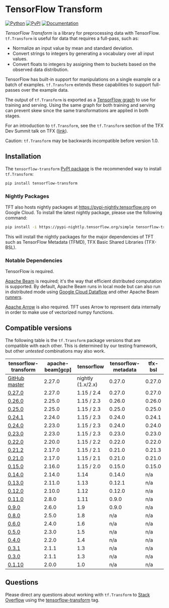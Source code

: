 <!-- See: www.tensorflow.org/tfx/transform/ -->

# TensorFlow Transform

[![Python](https://img.shields.io/pypi/pyversions/tensorflow-transform.svg?style=plastic)](https://github.com/tensorflow/transform)
[![PyPI](https://badge.fury.io/py/tensorflow-transform.svg)](https://badge.fury.io/py/tensorflow-transform)
[![Documentation](https://img.shields.io/badge/api-reference-blue.svg)](https://www.tensorflow.org/tfx/transform/api_docs/python/tft)

*TensorFlow Transform* is a library for preprocessing data with TensorFlow.
`tf.Transform` is useful for data that requires a full-pass, such as:

* Normalize an input value by mean and standard deviation.
* Convert strings to integers by generating a vocabulary over all input values.
* Convert floats to integers by assigning them to buckets based on the observed
  data distribution.

TensorFlow has built-in support for manipulations on a single example or a batch
of examples. `tf.Transform` extends these capabilities to support full-passes
over the example data.

The output of `tf.Transform` is exported as a
[TensorFlow graph](http://tensorflow.org/guide/graphs) to use for training and serving.
Using the same graph for both training and serving can prevent skew since the
same transformations are applied in both stages.

For an introduction to `tf.Transform`, see the `tf.Transform` section of the
TFX Dev Summit talk on TFX
([link](https://www.youtube.com/watch?v=vdG7uKQ2eKk&feature=youtu.be&t=199)).

Caution: `tf.Transform` may be backwards incompatible before version 1.0.

## Installation

The `tensorflow-transform`
[PyPI package](https://pypi.org/project/tensorflow-transform/) is the
recommended way to install `tf.Transform`:

```bash
pip install tensorflow-transform
```

### Nightly Packages

TFT also hosts nightly packages at https://pypi-nightly.tensorflow.org on
Google Cloud. To install the latest nightly package, please use the following
command:

```bash
pip install -i https://pypi-nightly.tensorflow.org/simple tensorflow-transform
```

This will install the nightly packages for the major dependencies of TFT such
as TensorFlow Metadata (TFMD), TFX Basic Shared Libraries (TFX-BSL).

### Notable Dependencies

TensorFlow is required.

[Apache Beam](https://beam.apache.org/) is required; it's the way that efficient
distributed computation is supported. By default, Apache Beam runs in local
mode but can also run in distributed mode using
[Google Cloud Dataflow](https://cloud.google.com/dataflow/) and other Apache
Beam
[runners](https://beam.apache.org/documentation/runners/capability-matrix/).

[Apache Arrow](https://arrow.apache.org/) is also required. TFT uses Arrow to
represent data internally in order to make use of vectorized numpy functions.

## Compatible versions

The following table is the `tf.Transform` package versions that are
compatible with each other. This is determined by our testing framework, but
other *untested* combinations may also work.

tensorflow-transform                                                            | apache-beam[gcp] | tensorflow        | tensorflow-metadata | tfx-bsl |
------------------------------------------------------------------------------- | -----------------| ------------------|---------------------|---------|
[GitHub master](https://github.com/tensorflow/transform/blob/master/RELEASE.md) | 2.27.0           | nightly (1.x/2.x) | 0.27.0              | 0.27.0  |
[0.27.0](https://github.com/tensorflow/transform/blob/v0.27.0/RELEASE.md)       | 2.27.0           | 1.15 / 2.4        | 0.27.0              | 0.27.0  |
[0.26.0](https://github.com/tensorflow/transform/blob/v0.26.0/RELEASE.md)       | 2.25.0           | 1.15 / 2.3        | 0.26.0              | 0.26.0  |
[0.25.0](https://github.com/tensorflow/transform/blob/v0.25.0/RELEASE.md)       | 2.25.0           | 1.15 / 2.3        | 0.25.0              | 0.25.0  |
[0.24.1](https://github.com/tensorflow/transform/blob/v0.24.1/RELEASE.md)       | 2.24.0           | 1.15 / 2.3        | 0.24.0              | 0.24.1  |
[0.24.0](https://github.com/tensorflow/transform/blob/v0.24.0/RELEASE.md)       | 2.23.0           | 1.15 / 2.3        | 0.24.0              | 0.24.0  |
[0.23.0](https://github.com/tensorflow/transform/blob/v0.23.0/RELEASE.md)       | 2.23.0           | 1.15 / 2.3        | 0.23.0              | 0.23.0  |
[0.22.0](https://github.com/tensorflow/transform/blob/v0.22.0/RELEASE.md)       | 2.20.0           | 1.15 / 2.2        | 0.22.0              | 0.22.0  |
[0.21.2](https://github.com/tensorflow/transform/blob/v0.21.2/RELEASE.md)       | 2.17.0           | 1.15 / 2.1        | 0.21.0              | 0.21.3  |
[0.21.0](https://github.com/tensorflow/transform/blob/v0.21.0/RELEASE.md)       | 2.17.0           | 1.15 / 2.1        | 0.21.0              | 0.21.0  |
[0.15.0](https://github.com/tensorflow/transform/blob/v0.15.0/RELEASE.md)       | 2.16.0           | 1.15 / 2.0        | 0.15.0              | 0.15.0  |
[0.14.0](https://github.com/tensorflow/transform/blob/v0.14.0/RELEASE.md)       | 2.14.0           | 1.14              | 0.14.0              | n/a     |
[0.13.0](https://github.com/tensorflow/transform/blob/v0.13.0/RELEASE.md)       | 2.11.0           | 1.13              | 0.12.1              | n/a     |
[0.12.0](https://github.com/tensorflow/transform/blob/v0.12.0/RELEASE.md)       | 2.10.0           | 1.12              | 0.12.0              | n/a     |
[0.11.0](https://github.com/tensorflow/transform/blob/v0.11.0/RELEASE.md)       | 2.8.0            | 1.11              | 0.9.0               | n/a     |
[0.9.0](https://github.com/tensorflow/transform/blob/v0.9.0/RELEASE.md)         | 2.6.0            | 1.9               | 0.9.0               | n/a     |
[0.8.0](https://github.com/tensorflow/transform/blob/v0.8.0/RELEASE.md)         | 2.5.0            | 1.8               | n/a                 | n/a     |
[0.6.0](https://github.com/tensorflow/transform/blob/v0.6.0/RELEASE.md)         | 2.4.0            | 1.6               | n/a                 | n/a     |
[0.5.0](https://github.com/tensorflow/transform/blob/v0.5.0/RELEASE.md)         | 2.3.0            | 1.5               | n/a                 | n/a     |
[0.4.0](https://github.com/tensorflow/transform/blob/v0.4.0/RELEASE.md)         | 2.2.0            | 1.4               | n/a                 | n/a     |
[0.3.1](https://github.com/tensorflow/transform/blob/v0.3.1/RELEASE.md)         | 2.1.1            | 1.3               | n/a                 | n/a     |
[0.3.0](https://github.com/tensorflow/transform/blob/v0.3.0/RELEASE.md)         | 2.1.1            | 1.3               | n/a                 | n/a     |
[0.1.10](https://github.com/tensorflow/transform/blob/v0.1.10/RELEASE.md)       | 2.0.0            | 1.0               | n/a                 | n/a     |

## Questions

Please direct any questions about working with `tf.Transform` to
[Stack Overflow](https://stackoverflow.com) using the
[tensorflow-transform](https://stackoverflow.com/questions/tagged/tensorflow-transform)
tag.

